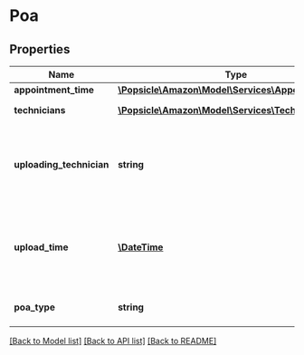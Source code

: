 # Poa

## Properties
Name | Type | Description | Notes
------------ | ------------- | ------------- | -------------
**appointment_time** | [**\Popsicle\Amazon\Model\Services\AppointmentTime**](AppointmentTime.md) |  | [optional] 
**technicians** | [**\Popsicle\Amazon\Model\Services\Technician[]**](Technician.md) | A list of technicians. | [optional] 
**uploading_technician** | **string** | The identifier of the technician who uploaded the POA. | [optional] 
**upload_time** | [**\DateTime**](\DateTime.md) | The date and time when the POA was uploaded, in ISO 8601 format. | [optional] 
**poa_type** | **string** | The type of POA uploaded. | [optional] 

[[Back to Model list]](../../README.md#documentation-for-models) [[Back to API list]](../../README.md#documentation-for-api-endpoints) [[Back to README]](../../README.md)

